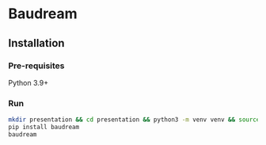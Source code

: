 # Baudream

## Installation

### Pre-requisites
Python 3.9+

### Run
```bash
mkdir presentation && cd presentation && python3 -m venv venv && source venv/bin/activate
pip install baudream
baudream
